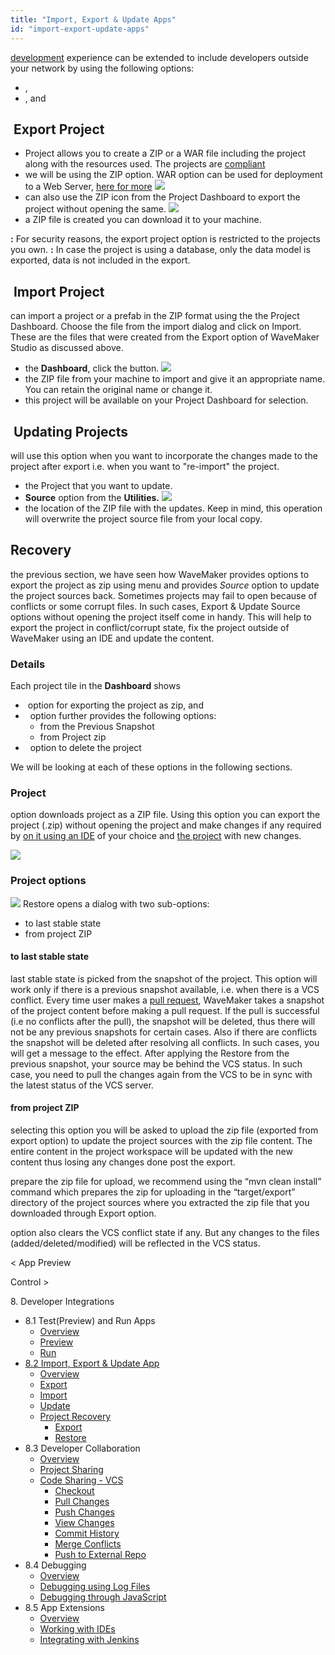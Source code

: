 ```yaml
---
title: "Import, Export & Update Apps"
id: "import-export-update-apps"
---
```


[development](/learn/app-development/dev-integration/developer-collaboration/) experience can be extended to include developers outside your network by using the following options:

- ,
- , and

##  Export Project

- Project allows you to create a ZIP or a WAR file including the project along with the resources used. The projects are [compliant](/learn/app-development/dev-integration/extending-application-using-ides/ "Extending the Application")
- we will be using the ZIP option. WAR option can be used for deployment to a Web Server, [here for more](/learn/app-development/deployment/deployment-web-server/) [![](../assets/export_project1.png)](../assets/export_project1.png)
- can also use the ZIP icon from the Project Dashboard to export the project without opening the same. [![](../assets/export_project3.png)](../assets/export_project3.png)
- a ZIP file is created you can download it to your machine.

**:** For security reasons, the export project option is restricted to the projects you own. **:** In case the project is using a database, only the data model is exported, data is not included in the export.

##  Import Project

can import a project or a prefab in the ZIP format using the  the Project Dashboard. Choose the file from the import dialog and click on Import. These are the files that were created from the Export option of WaveMaker Studio as discussed above.

- the **Dashboard**, click the button. [![](../assets/import_project1.png)](../assets/import_project1.png)
- the ZIP file from your machine to import and give it an appropriate name. You can retain the original name or change it.
- this project will be available on your Project Dashboard for selection.

##  Updating Projects

will use this option when you want to incorporate the changes made to the project after export i.e. when you want to "re-import" the project.

- the Project that you want to update.
- **Source** option from the **Utilities.** [![](../assets/update_project1.png)](../assets/update_project1.png)
- the location of the ZIP file with the updates. Keep in mind, this operation will overwrite the project source file from your local copy.

## Recovery

the previous section, we have seen how WaveMaker provides options to export the project as zip using menu and provides _Source_ option to update the project sources back. Sometimes projects may fail to open because of conflicts or some corrupt files. In such cases, Export & Update Source options without opening the project itself come in handy. This will help to export the project in conflict/corrupt state, fix the project outside of WaveMaker using an IDE and update the content.

### Details

Each project tile in the **Dashboard** shows

-  option for exporting the project as zip, and
-   option further provides the following options:
    - from the Previous Snapshot
    - from Project zip
-   option to delete the project

We will be looking at each of these options in the following sections.

### Project

option downloads project as a ZIP file. Using this option you can export the project (.zip) without opening the project and make changes if any required by [on it using an IDE](/learn/app-development/dev-integration/extending-application-using-ides/#steps) of your choice and [the project](#update-project) with new changes.

[![](../assets/export_project3.png)](../assets/export_project3.png)

### Project options

[![](../assets/restore_project1.png)](../assets/restore_project1.png) Restore opens a dialog with two sub-options:

- to last stable state
- from project ZIP

#### to last stable state

last stable state is picked from the snapshot of the project. This option will work only if there is a previous snapshot available, i.e. when there is a VCS conflict. Every time user makes a [pull request](/learn/app-development/dev-integration/developer-collaboration/#pull-changes), WaveMaker takes a snapshot of the project content before making a pull request. If the pull is successful (i.e no conflicts after the pull), the snapshot will be deleted, thus there will not be any previous snapshots for certain cases. Also if there are conflicts the snapshot will be deleted after resolving all conflicts. In such cases, you will get a message to the effect. After applying the Restore from the previous snapshot, your source may be behind the VCS status. In such case, you need to pull the changes again from the VCS to be in sync with the latest status of the VCS server.

#### from project ZIP

selecting this option you will be asked to upload the zip file (exported from export option) to update the project sources with the zip file content. The entire content in the project workspace will be updated with the new content thus losing any changes done post the export.

prepare the zip file for upload, we recommend using the “mvn clean install” command which prepares the zip for uploading in the “target/export” directory of the project sources where you extracted the zip file that you downloaded through Export option.

option also clears the VCS conflict state if any. But any changes to the files (added/deleted/modified) will be reflected in the VCS status.

< App Preview

Control >

8\. Developer Integrations

- 8.1 Test(Preview) and Run Apps
    - [Overview](/learn/dev-integration/developer-tools/)
    - [Preview](/learn/dev-integration/developer-tools/#preview)
    - [Run](/learn/dev-integration/developer-tools/#run)
- [8.2 Import, Export & Update App](#)
    - [Overview](#)
    - [Export](#export-project)
    - [Import](#import-project)
    - [Update](#update-project)
    - [Project Recovery](#project-recovery)
        - [Export](#export)
        - [Restore](#restore-project)
- 8.3 Developer Collaboration
    - [Overview](/learn/app-development/dev-integration/developer-collaboration/)
    - [Project Sharing](/learn/app-development/dev-integration/developer-collaboration/#project-sharing)
    - [Code Sharing - VCS](/learn/app-development/dev-integration/developer-collaboration/#vcs)
        - [Checkout](/learn/app-development/dev-integration/developer-collaboration/#checkout)
        - [Pull Changes](/learn/app-development/dev-integration/developer-collaboration/#pull-changes)
        - [Push Changes](/learn/app-development/dev-integration/developer-collaboration/#push-changes)
        - [View Changes](/learn/app-development/dev-integration/developer-collaboration/#view-changes)
        - [Commit History](/learn/app-development/dev-integration/developer-collaboration/#commit-history)
        - [Merge Conflicts](/learn/app-development/dev-integration/developer-collaboration/#merge-changes)
        - [Push to External Repo](/learn/app-development/dev-integration/developer-collaboration/#push-to-external-repo)
- 8.4 Debugging
    - [Overview](/learn/app-development/dev-integration/debugging/)
    - [Debugging using Log Files](/learn/app-development/dev-integration/debugging/#logs)
    - [Debugging through JavaScript](/learn/app-development/dev-integration/debugging/#javascript)
- 8.5 App Extensions
    - [Overview](/learn/dev-integration/extending-application-using-ides/)
    - [Working with IDEs](/learn/dev-integration/extending-application-using-ides/#steps)
    - [Integrating with Jenkins](/learn/dev-integration/extending-application-using-ides/#jenkins)
